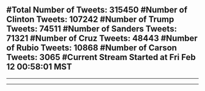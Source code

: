 #Total Number of Tweets: 315450 
#Number of Clinton Tweets: 107242
#Number of Trump Tweets: 74511
#Number of Sanders Tweets: 71321
#Number of Cruz Tweets: 48443
#Number of Rubio Tweets: 10868
#Number of Carson Tweets: 3065
#Current Stream Started at Fri Feb 12 00:58:01 MST
---
---
---
